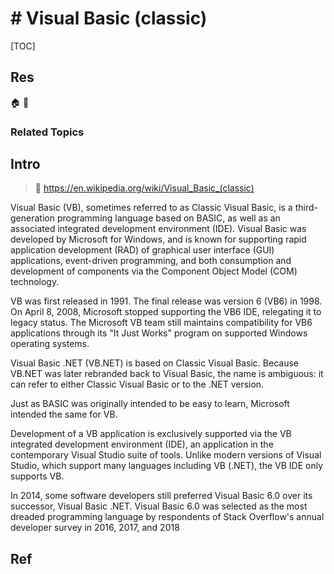 # # Visual Basic (classic)

[TOC]



## Res
🏠 
🚧 


### Related Topics



## Intro
> 🔗 https://en.wikipedia.org/wiki/Visual_Basic_(classic)

Visual Basic (VB), sometimes referred to as Classic Visual Basic, is a third-generation programming language based on BASIC, as well as an associated integrated development environment (IDE). Visual Basic was developed by Microsoft for Windows, and is known for supporting rapid application development (RAD) of graphical user interface (GUI) applications, event-driven programming, and both consumption and development of components via the Component Object Model (COM) technology.

VB was first released in 1991. The final release was version 6 (VB6) in 1998. On April 8, 2008, Microsoft stopped supporting the VB6 IDE, relegating it to legacy status. The Microsoft VB team still maintains compatibility for VB6 applications through its "It Just Works" program on supported Windows operating systems.

Visual Basic .NET (VB.NET) is based on Classic Visual Basic. Because VB.NET was later rebranded back to Visual Basic, the name is ambiguous: it can refer to either Classic Visual Basic or to the .NET version.

Just as BASIC was originally intended to be easy to learn, Microsoft intended the same for VB.

Development of a VB application is exclusively supported via the VB integrated development environment (IDE), an application in the contemporary Visual Studio suite of tools. Unlike modern versions of Visual Studio, which support many languages including VB (.NET), the VB IDE only supports VB.

In 2014, some software developers still preferred Visual Basic 6.0 over its successor, Visual Basic .NET. Visual Basic 6.0 was selected as the most dreaded programming language by respondents of Stack Overflow's annual developer survey in 2016, 2017, and 2018



## Ref
